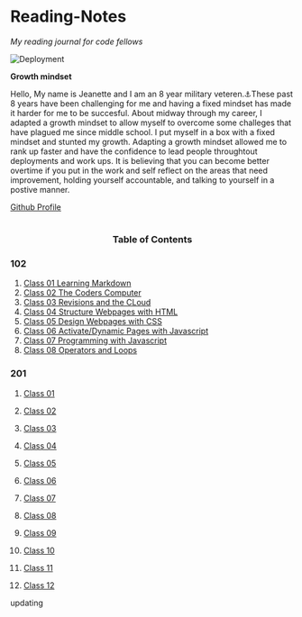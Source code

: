 # Reading-Notes
*My reading journal for code fellows*


![Deployment](https://i.imgur.com/M7Zr2rc.jpeg)


**Growth mindset**

 Hello, My name is Jeanette and I am an 8 year military veteren.⚓These past 8 years have been challenging for me and having a fixed mindset has made it harder for me to be succesful. About midway through my career, I adapted a growth mindset to allow myself to overcome some challeges that have plagued me since middle school. I put myself in a box with a fixed mindset and stunted my growth. Adapting a growth mindset allowed me to rank up faster and have the confidence to lead people throughtout deployments and work ups. It is believing that you can become better overtime if you put in the work and self reflect on the areas that need improvement, holding yourself accountable, and talking to yourself in a postive manner. 

[Github Profile](https://github.com/JCLEYVA)


# <h3 align="center"> Table of Contents </h3>

### 102

1. [Class 01 Learning Markdown]()
2. [Class 02 The Coders Computer]()
3. [Class 03 Revisions and the CLoud]()
4. [Class 04 Structure Webpages with HTML]()
5. [Class 05 Design Webpages with CSS]()
6. [Class 06 Activate/Dynamic Pages with Javascript]()
7. [Class 07 Programming with Javascript]()
8. [Class 08 Operators and Loops]()


### 201

1. [Class 01]()
2. [Class 02]()
3. [Class 03]()
4. [Class 04]()
5. [Class 05]()
6. [Class 06]()
7. [Class 07]()
8. [Class 08]()
9. [Class 09]()

10. [Class 10]()
11. [Class 11]()
12. [Class 12]()

updating
